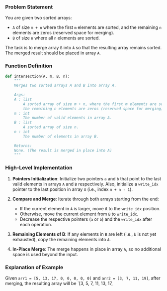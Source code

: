 ### Problem Statement

You are given two sorted arrays:
- `A` of size `m + n` where the first `m` elements are sorted, and the remaining `n` elements are zeros (reserved space for merging).
- `B` of size `n` where all `n` elements are sorted.

The task is to merge array `B` into `A` so that the resulting array remains sorted. The merged result should be placed in array `A`.

### Function Definition

```python
def intersection(A, m, B, n):
    """
    Merges two sorted arrays A and B into array A.
    
    Args:
    A : list
        A sorted array of size m + n, where the first m elements are sorted and
        the remaining n elements are zeros (reserved space for merging).
    m : int
        The number of valid elements in array A.
    B : list
        A sorted array of size n.
    n : int
        The number of elements in array B.
        
    Returns:
    None. (The result is merged in place into A)
    """
```

### High-Level Implementation

1. **Pointers Initialization**: 
   Initialize two pointers `a` and `b` that point to the last valid elements in arrays `A` and `B` respectively. Also, initialize a `write_idx` pointer to the last position in array `A` (i.e., index `m + n - 1`).
   
2. **Compare and Merge**: 
   Iterate through both arrays starting from the end:
   - If the current element in `A` is larger, move it to the `write_idx` position.
   - Otherwise, move the current element from `B` to `write_idx`.
   - Decrease the respective pointers (`a` or `b`) and the `write_idx` after each operation.

3. **Remaining Elements of B**: 
   If any elements in `B` are left (i.e., `b` is not yet exhausted), copy the remaining elements into `A`.

4. **In-Place Merge**: 
   The merge happens in place in array `A`, so no additional space is used beyond the input.



### Explanation of Example
Given `arr1 = [5, 13, 17, 0, 0, 0, 0, 0]` and `arr2 = [3, 7, 11, 19]`, after merging, the resulting array will be `[3, 5, 7, 11, 13, 17,
